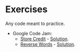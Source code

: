 Exercises
=========

Any code meant to practice.

<ul>
    <li>
        Google Code Jam:
        <ul>
            <li><a href="https://code.google.com/codejam/contest/351101/dashboard#s=p0">Store Credit</a> - <a href="https://github.com/cgortaris/exercises/tree/master/google-code-jam/africa-2010-qualification/problem-A">Solution</a>.</li>
            <li><a href="https://code.google.com/codejam/contest/351101/dashboard#s=p1">Reverse Words</a> - <a href="https://github.com/cgortaris/exercises/tree/master/google-code-jam/africa-2010-qualification/problem-B">Solution</a>.</li>
        </ul>
    </li>
</ul>
